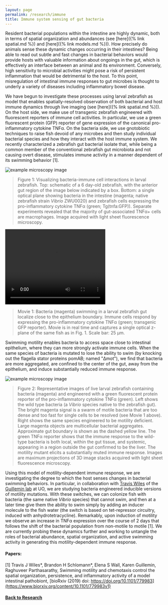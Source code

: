 ```yaml
---
layout: page
permalink: /research/immune
title: Immune system sensing of gut bacteria
---
```


Resident bacterial populations within the intestine are highly dynamic, both in terms of spatial organization and abundances (see [here]({% link spatial.md %}) and [here]({% link models.md %})). How precisely do animals sense these dynamic changes occurring in their intestines? Being able to read out subtle and fast changes in bacterial behaviors would provide hosts with valuable information about ongoings in the gut, which is effectively an interface between an animal and its environment. Conversely, high sensitivity to microbial activities might pose a risk of persistent inflammation that would be detrimental to the host. To this point, misregulation of intestinal immune responses to gut microbes is thought to underly a variety of diseases including inflammatory bowel disease. 


We have begun to investigate these processes using larval zebrafish as model that enables spatially-resolved observation of both bacterial and host immune dynamics through live imaging (see [here]({% link spatial.md %})). On the host side, we make use of transgenic zebrafish engineered with fluorescent reporters of immune cell activities. In particular, we use a green fluorescent protein (GFP) reporter of gene expression of the canonical pro-inflammatory cytokine TNF&#945;. On the bacteria side, we use gnotobiotic techniques to raise fish devoid of any microbes and then study individual bacterial species and how they interact with the host immune system. We recently characterized a zebrafish gut bacterial isolate that, while being a common member of the conventional zebrafish gut microbiota and not causing overt disease, stimulates immune activity in a manner dependent of its swimming behavior [1].

![example microscopy image]({{site.baseurl}}/assets/tnf_example.png)

> Figure 1: Visualizing bacteria-immune cell interactions in larval zebrafish. Top: schematic of a 6 day-old zebrafish, with the anterior gut region of the image below indicated by a box. Bottom: a single optical plane showing bacteria in the intestine (magenta; native zebrafish strain *Vibrio* ZWU0020) and zebrafish cells expressing the pro-inflammatory cytokine TNF&#945; (green; Tg(tnfa:GFP)). Separate experiments revealed that the majority of gut-associated TNF&alpha;+ cells are macrophages. Image acquired with light sheet fluorescence microscopy.


<video width="320" height="240" autoplay controls>
  <source src="{{site.baseurl}}/assets/tnf_movie.mp4" type="video/mp4">
</video>
  
> Movie 1: Bacteria (magenta) swimming in a larval zebrafish gut localize close to the epithelium boundary. Immune cells respond by expressing the pro-inflammatory cytokine TNF&#945; (green; transgenic GFP reporter). Movie is in real time and captures a single optical z-plane of the same fish as in Fig. 1. Scale bar: 25 &mu;m.
> 

Swimming motility enables bacteria to access space close to intestinal epithelium, where they can more strongly activate immune cells. When the same species of bacteria is mutated to lose the ability to swim (by knocking out the flagella stator proteins pomAB; named "&Delta;mot"), we find that bacteria are more aggregated, are confined to the center of the gut, away from the epithelium, and induce substantially reduced immune response.


![example microscopy image]({{site.baseurl}}/assets/tnf_wt_mot_fig.jpg)

> Figure 2: Representative images of live larval zebrafish containing bacteria (magenta) and engineered with a green fluorescent protein reporter of the pro-inflammatory cytokine TNF&alpha; (green). Left shows the wild type bacteria (a *Vibrio* species native to the zebrafish gut). The bright magenta signal is a swarm of motile bacteria that are too dense and too fast for single cells to be resolved (see Movie 1 above). Right shows the same species engineered to be motility deficient. Large magenta objects are multicellular bacterial aggregates. Approximate gut boundary is shown as the dashed yellow line. The green TNF&alpha; reporter shows that the immune response to the wild-type bacteria is both local, within the gut tissue, and systemic, appearing in a region outside the gut confirmed to be the liver. The motility mutant elicits a substantially muted immune response. Images are maximum projections of 3D image stacks acquired with light sheet fluorescence microscopy.


Using this model of motility-dependent immune response, we are investigating the degree to which the host senses changes in bacterial swimming behaviors. In particular, in collaboration with [Travis Wiles](https://hostmicrobenexus.org/) of the [Guillemin lab](http://molbio.uoregon.edu/guillemin/) at UO, we are studying bacteria engineered inducible versions of motility mutations. With these switches, we can colonize fish with bacteria (the same native *Vibrio* species)  that cannot swim, and then at a later time give them the ability to swim simply by adding an inducer molecule to the fish water (the switch is based on tet-repressor circuitry, induced with anhydrotetracycline). Remarkably, upon induction of motility we observe an increase in TNF&alpha; expression over the course of 2 days that follows the shift of the bacterial population from non-motile to motile [1]. We are currently probing these dynamics further and working to untangle the roles of bacterial abundance, spatial organization, and active swimming activity in generating this motility-dependent immune response.

#### Papers:

[1] Travis J Wiles\*, Brandon H Schlomann\*, Elena S Wall, Karen Guillemin, Raghuveer Parthasarathy, Swimming motility and chemotaxis control the spatial organization, persistence, and inflammatory activity of a model intestinal pathobiont, [bioRxiv (2019) doi: https://doi.org/10.1101/779983](https://www.biorxiv.org/content/10.1101/779983v1)

#### [Back to Research]({{site.baseurl}}/research)

